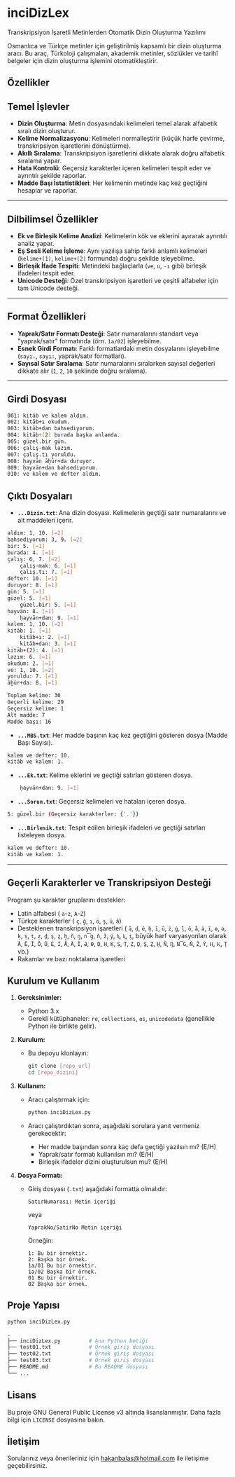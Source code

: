 # inciDizLex
Transkripsiyon İşaretli Metinlerden Otomatik Dizin Oluşturma Yazılımı

Osmanlıca ve Türkçe metinler için geliştirilmiş kapsamlı bir dizin oluşturma aracı. Bu araç, Türkoloji çalışmaları, akademik metinler, sözlükler ve tarihî belgeler için dizin oluşturma işlemini otomatikleştirir.

## Özellikler

## Temel İşlevler

- **Dizin Oluşturma**: Metin dosyasındaki kelimeleri temel alarak alfabetik sıralı dizin oluşturur.
- **Kelime Normalizasyonu**: Kelimeleri normalleştirir (küçük harfe çevirme, transkripsiyon işaretlerini dönüştürme).
- **Akıllı Sıralama**: Transkripsiyon işaretlerini dikkate alarak doğru alfabetik sıralama yapar.
- **Hata Kontrolü**: Geçersiz karakterler içeren kelimeleri tespit eder ve ayrıntılı şekilde raporlar.
- **Madde Başı İstatistikleri**: Her kelimenin metinde kaç kez geçtiğini hesaplar ve raporlar.

---

## Dilbilimsel Özellikler

- **Ek ve Birleşik Kelime Analizi**: Kelimelerin kök ve eklerini ayırarak ayrıntılı analiz yapar.
- **Eş Sesli Kelime İşleme**: Aynı yazılışa sahip farklı anlamlı kelimeleri (`kelime+(1)`, `kelime+(2)` formunda) doğru şekilde işleyebilme.
- **Birleşik İfade Tespiti**: Metindeki bağlaçlarla (`ve`, `u`, `-ı` gibi) birleşik ifadeleri tespit eder.
- **Unicode Desteği**: Özel transkripsiyon işaretleri ve çeşitli alfabeler için tam Unicode desteği.

---

## Format Özellikleri

- **Yaprak/Satır Formatı Desteği**: Satır numaralarını standart veya "yaprak/satır" formatında (örn. `1a/02`) işleyebilme.
- **Esnek Girdi Formatı**: Farklı formatlardaki metin dosyalarını işleyebilme (`sayı.`, `sayı:`, yaprak/satır formatları).
- **Sayısal Satır Sıralama**: Satır numaralarını sıralarken sayısal değerleri dikkate alır (`1`, `2`, `10` şeklinde doğru sıralama).

---
## Girdi Dosyası

```bash
001: kitāb ve kalem aldım.
002: kitāb+ı okudum.
003: kitāb+dan bahsediyorum.
004: kitāb+(2) burada başka anlamda.
005: güzel.bir gün.
006: çalış-mak lazım.
007: çalış.tı yoruldu.
008: ḥayvān āḫūr+da duruyor.
009: ḥayvān+dan bahsediyorum.
010: ve kalem ve defter aldım.
```

## Çıktı Dosyaları

- **`...Dizin.txt`**: Ana dizin dosyası. Kelimelerin geçtiği satır numaralarını ve alt maddeleri içerir.
  
```bash
aldım: 1, 10. [=2]
bahsediyorum: 3, 9. [=2]
bir: 5. [=1]
burada: 4. [=1]
çalış: 6, 7. [=2]
    çalış-mak: 6. [=1]
    çalış.tı: 7. [=1]
defter: 10. [=1]
duruyor: 8. [=1]
gün: 5. [=1]
güzel: 5. [=1]
    güzel.bir: 5. [=1]
ḥayvān: 8. [=1]
    ḥayvān+dan: 9. [=1]
kalem: 1, 10. [=2]
kitāb: 1. [=1]
    kitāb+ı: 2. [=1]
    kitāb+dan: 3. [=1]
kitāb+(2): 4. [=1]
lazım: 6. [=1]
okudum: 2. [=1]
ve: 1, 10. [=2]
yoruldu: 7. [=1]
āḫūr+da: 8. [=1]

Toplam kelime: 30
Geçerli kelime: 29
Geçersiz kelime: 1
Alt madde: 7
Madde başı: 16
```

- **`...MBS.txt`**: Her madde başının kaç kez geçtiğini gösteren dosya (Madde Başı Sayısı).
  
```bash
kalem ve defter: 10.
kitāb ve kalem: 1.
```

- **`...Ek.txt`**: Kelime eklerini ve geçtiği satırları gösteren dosya.

```bash
    ḥayvān+dan: 9. [=1]
```

- **`...Sorun.txt`**: Geçersiz kelimeleri ve hataları içeren dosya.

```bash
5: güzel.bir (Geçersiz karakterler: {'.'})
```

- **`...Birlesik.txt`**: Tespit edilen birleşik ifadeleri ve geçtiği satırları listeleyen dosya.

```bash
kalem ve defter: 10.
kitāb ve kalem: 1.
```

---

## Geçerli Karakterler ve Transkripsiyon Desteği
Program şu karakter gruplarını destekler:

* Latin alfabesi ( `a`-`z`, `A`-`Z`)
* Türkçe karakterler ( `ç`, `ğ`, `ı`, `ö`, `ş`, `ü`, `â`)
* Desteklenen transkripsiyon işaretleri ( `ā`, `ḍ`, `é`, `ḥ`, `ī`, `ū`, `ż`, `ġ`, `ḷ`, `ō`, `å`, `ä`, `ï`, `ɵ`, `ə`, `ḳ`, `ṣ`, `ṭ`, `ẓ`, `ḏ`, `s̱`, `ẕ`, `ḫ`, `ñ`, `ŋ`, `n͡g`, `ň`, `ž`, `ý`, `ⱨ`, `ⱪ`, `ţ`, büyük harf varyasyonları olarak `Ā`, `Ē`, `Ī`, `Ō`, `Ū`, `É`, `Í`, `Å`, `Ä`, `Ï`, `Ə`, `Ɵ`, `Ḍ`, `Ḥ`, `Ḳ`, `Ṣ`, `Ṭ`, `Ẓ`, `Ḏ`, `S̱`, `Ẕ`, `Ḫ`, `Ñ`, `Ŋ`, `N͡G`, `Ň`, `Ž`, `Ý`, `Ⱨ`, `Ⱪ`, `Ţ`  vb.)
* Rakamlar ve bazı noktalama işaretleri


## Kurulum ve Kullanım

1.  **Gereksinimler:**
    *   Python 3.x
    *   Gerekli kütüphaneler: `re`, `collections`, `os`, `unicodedata` (genellikle Python ile birlikte gelir).

2.  **Kurulum:**

    *   Bu depoyu klonlayın:
        ```bash
        git clone [repo_url]
        cd [repo_dizini]
        ```

3.  **Kullanım:**

    *   Aracı çalıştırmak için:
        ```bash
        python inciDizLex.py
        ```

    *   Aracı çalıştırdıktan sonra, aşağıdaki sorulara yanıt vermeniz gerekecektir:
        *   Her madde başından sonra kaç defa geçtiği yazılsın mı? (E/H)
        *   Yaprak/satır formatı kullanılsın mı? (E/H)
        *   Birleşik ifadeler dizini oluşturulsun mu? (E/H)

4.  **Dosya Formatı:**

    *   Giriş dosyası (`.txt`) aşağıdaki formatta olmalıdır:
        ```
        SatırNumarası: Metin içeriği
        ```
        veya
         ```
        YaprakNo/SatirNo Metin içeriği
        ```
        Örneğin:
        ```
        1: Bu bir örnektir.
        2: Başka bir örnek.
        1a/01 Bu bir örnektir.
        1a/02 Başka bir örnek.
        01 Bu bir örnektir.
        02 Başka bir örnek.
        ```

## Proje Yapısı

```python
python inciDizLex.py

.
├── inciDizLex.py         # Ana Python betiği
├── test01.txt            # Örnek giriş dosyası
├── test02.txt            # Örnek giriş dosyası
├── test03.txt            # Örnek giriş dosyası
├── README.md             # Bu README dosyası
└── ...
```

## Lisans

Bu proje GNU General Public License v3 altında lisanslanmıştır. Daha fazla bilgi için `LICENSE` dosyasına bakın.

## İletişim

Sorularınız veya önerileriniz için hakanbalas@hotmail.com ile iletişime geçebilirsiniz.
